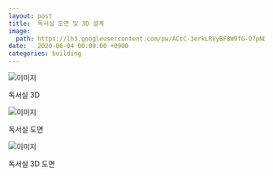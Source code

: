 ```yaml
---
layout: post
title:  독서실 도면 및 3D 설계
image:
  path: https://lh3.googleusercontent.com/pw/ACtC-3erkLRVyBF8W9fG-O7pNDwy2LrLi7n8H4AikR4AfT52v2szh2m-CBYdhjQWZwcN2kXwtdKNeIHjewuPskmVqRF8YnrOhVdk7PRNIl3QoLJlOowe4iaixmxE8GZ9Cmg3TorcKJupYenq3L3dFIUXBkA7=w500-h426-no?authuser=0
date:   2020-06-04 00:00:00 +0900
categories: building
---
```



![이미지](https://lh3.googleusercontent.com/pw/ACtC-3c0d3z9pmae0hxysMXXcmgAN3Vb-Aj9CpNWC6rtOyNusA9WpTPdzQSRNY2Vf5twF11RNBOXd9ldl-eSGMtzHKA5M8YVdZGmw0bP2yyYCcyJ_1sYYcqtVjDcS0S4GxPmEkanyWLdvP79s7O_fJbJtlZm=w500-h426-no?authuser=0)

독서실 3D

![이미지](https://lh3.googleusercontent.com/pw/ACtC-3c0Er3veCTKVOAzzxSV2Cy1_tSNCpalzGOyGUWL2uEYh2onBVTFqA6TWnynJZ6eqno0hyOH40i-T1JdmKv_NdyNoTEnPv43bLu7_ybLzwdUF_UXJ05dOPCNDQ3tVRI4bbHnTloHQMD7g9xHrG-OgQi2=w500-h426-no?authuser=0)

독서실 도면

![이미지](https://lh3.googleusercontent.com/pw/ACtC-3erkLRVyBF8W9fG-O7pNDwy2LrLi7n8H4AikR4AfT52v2szh2m-CBYdhjQWZwcN2kXwtdKNeIHjewuPskmVqRF8YnrOhVdk7PRNIl3QoLJlOowe4iaixmxE8GZ9Cmg3TorcKJupYenq3L3dFIUXBkA7=w500-h426-no?authuser=0)

독서실 3D 도면
